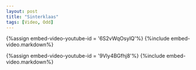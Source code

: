 ```yaml
---
layout: post
title: "Sinterklaas"
tags: [Video, Odd]
---
```


{%assign embed-video-youtube-id = '6S2vWqOsylQ'%}
{%include embed-video.markdown%}

{%assign embed-video-youtube-id = '9Vly4BGfhj8'%}
{%include embed-video.markdown%}
